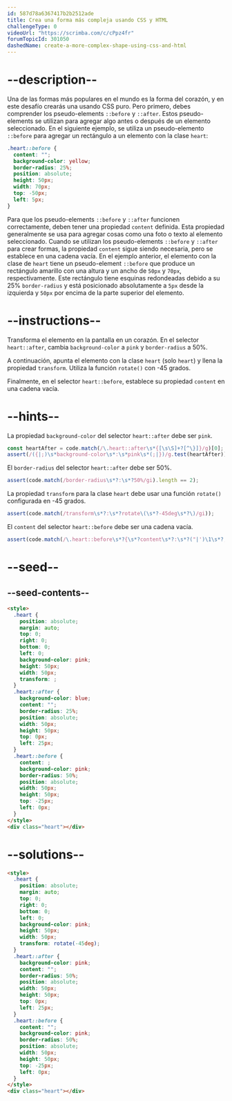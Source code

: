 ```yaml
---
id: 587d78a6367417b2b2512ade
title: Crea una forma más compleja usando CSS y HTML
challengeType: 0
videoUrl: "https://scrimba.com/c/cPpz4fr"
forumTopicId: 301050
dashedName: create-a-more-complex-shape-using-css-and-html
---
```


# --description--

Una de las formas más populares en el mundo es la forma del corazón, y en este desafío crearás una usando CSS puro. Pero primero, debes comprender los pseudo-elements `::before` y `::after`. Estos pseudo-elements se utilizan para agregar algo antes o después de un elemento seleccionado. En el siguiente ejemplo, se utiliza un pseudo-elemento `::before` para agregar un rectángulo a un elemento con la clase `heart`:

```css
.heart::before {
  content: "";
  background-color: yellow;
  border-radius: 25%;
  position: absolute;
  height: 50px;
  width: 70px;
  top: -50px;
  left: 5px;
}
```

Para que los pseudo-elements `::before` y `::after` funcionen correctamente, deben tener una propiedad `content` definida. Esta propiedad generalmente se usa para agregar cosas como una foto o texto al elemento seleccionado. Cuando se utilizan los pseudo-elements `::before` y `::after` para crear formas, la propiedad `content` sigue siendo necesaria, pero se establece en una cadena vacía. En el ejemplo anterior, el elemento con la clase de `heart` tiene un pseudo-element `::before` que produce un rectángulo amarillo con una altura y un ancho de `50px` y `70px`, respectivamente. Este rectángulo tiene esquinas redondeadas debido a su 25% `border-radius` y está posicionado absolutamente a `5px` desde la izquierda y `50px` por encima de la parte superior del elemento.

# --instructions--

Transforma el elemento en la pantalla en un corazón. En el selector `heart::after`, cambia `background-color` a `pink` y `border-radius` a 50%.

A continuación, apunta el elemento con la clase `heart` (solo `heart`) y llena la propiedad `transform`. Utiliza la función `rotate()` con -45 grados.

Finalmente, en el selector `heart::before`, establece su propiedad `content` en una cadena vacía.

# --hints--

La propiedad `background-color` del selector `heart::after` debe ser `pink`.

```js
const heartAfter = code.match(/\.heart::after\s*{[\s\S]+?[^\}]}/g)[0];
assert(/({|;)\s*background-color\s*:\s*pink\s*(;|})/g.test(heartAfter));
```

El `border-radius` del selector `heart::after` debe ser 50%.

```js
assert(code.match(/border-radius\s*?:\s*?50%/gi).length == 2);
```

La propiedad `transform` para la clase `heart` debe usar una función `rotate()` configurada en -45 grados.

```js
assert(code.match(/transform\s*?:\s*?rotate\(\s*?-45deg\s*?\)/gi));
```

El `content` del selector `heart::before` debe ser una cadena vacía.

```js
assert(code.match(/\.heart::before\s*?{\s*?content\s*?:\s*?("|')\1\s*?;/gi));
```

# --seed--

## --seed-contents--

```html
<style>
  .heart {
    position: absolute;
    margin: auto;
    top: 0;
    right: 0;
    bottom: 0;
    left: 0;
    background-color: pink;
    height: 50px;
    width: 50px;
    transform: ;
  }
  .heart::after {
    background-color: blue;
    content: "";
    border-radius: 25%;
    position: absolute;
    width: 50px;
    height: 50px;
    top: 0px;
    left: 25px;
  }
  .heart::before {
    content: ;
    background-color: pink;
    border-radius: 50%;
    position: absolute;
    width: 50px;
    height: 50px;
    top: -25px;
    left: 0px;
  }
</style>
<div class="heart"></div>
```

# --solutions--

```html
<style>
  .heart {
    position: absolute;
    margin: auto;
    top: 0;
    right: 0;
    bottom: 0;
    left: 0;
    background-color: pink;
    height: 50px;
    width: 50px;
    transform: rotate(-45deg);
  }
  .heart::after {
    background-color: pink;
    content: "";
    border-radius: 50%;
    position: absolute;
    width: 50px;
    height: 50px;
    top: 0px;
    left: 25px;
  }
  .heart::before {
    content: "";
    background-color: pink;
    border-radius: 50%;
    position: absolute;
    width: 50px;
    height: 50px;
    top: -25px;
    left: 0px;
  }
</style>
<div class="heart"></div>
```
